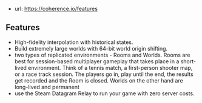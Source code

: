 
- url: https://coherence.io/features

## Features

- High-fidelity interpolation with historical states.
- Build extremely large worlds with 64-bit world origin shifting.
- two types of replicated environments - Rooms and Worlds. Rooms are best for session-based multiplayer gameplay that takes place in a short-lived environment. Think of a tennis match, a first-person shooter map, or a race track session. The players go in, play until the end, the results get recorded and the Room is closed. Worlds on the other hand are long-lived and permanent
- use the Steam Datagram Relay to run your game with zero server costs.